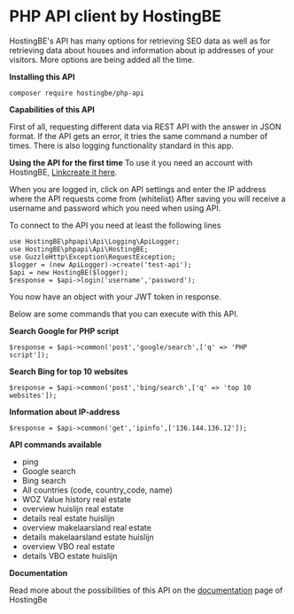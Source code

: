 # PHP API client by HostingBE

HostingBE's API has many options for retrieving SEO data as well as for retrieving data about houses and information about ip addresses of your visitors. More options are being added all the time.

**Installing this API** 

`composer require hostingbe/php-api`

**Capabilities of this API**

First of all, requesting different data via REST API with the answer in JSON format. If the API gets an error, it tries the same command a number of times. There is also logging functionality standard in this app.


**Using the API for the first time** 
To use it you need an account with HostingBE, [Linkcreate it here](https://hostingbe.com/create-account).

When you are logged in, click on API settings and enter the IP address where the API requests come from (whitelist)
After saving you will receive a username and password which you need when using API.

To connect to the API you need at least the following lines

```
use HostingBE\phpapi\Api\Logging\ApiLogger;
use HostingBE\phpapi\Api\HostingBE;
use GuzzleHttp\Exception\RequestException;
$logger = (new ApiLogger)->create('test-api');
$api = new HostingBE($logger);
$response = $api->login('username','password');
```

You now have an object with your JWT token in response.

Below are some commands that you can execute with this API.

**Search Google for PHP script**

`$response = $api->common('post','google/search',['q' => 'PHP script']);`

**Search Bing for top 10 websites**

`$response = $api->common('post','bing/search',['q' => 'top 10 websites']);` 

**Information about IP-address**

`$response = $api->common('get','ipinfo',['136.144.136.12']);` 

**API commands available**
+ ping
+ Google search
+ Bing search
+ All countries (code, country_code, name)
+ WOZ Value history real estate
+ overview huislijn real estate
+ details real estate huislijn
+ overview makelaarsland real estate
+ details makelaarsland estate huislijn
+ overview VBO real estate
+ details VBO estate huislijn

**Documentation**

Read more about the possibilities of this API on the [documentation](https://api.hostingbe.com/api/v1/docs/) page of HostingBe